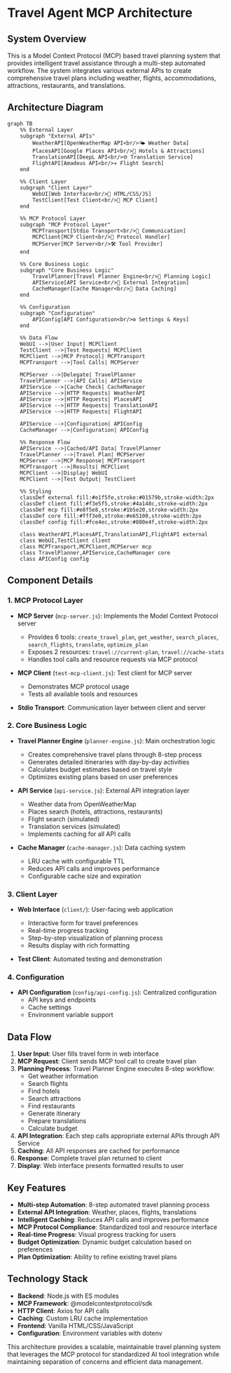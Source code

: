 # Travel Agent MCP Architecture

## System Overview

This is a Model Context Protocol (MCP) based travel planning system that provides intelligent travel assistance through a multi-step automated workflow. The system integrates various external APIs to create comprehensive travel plans including weather, flights, accommodations, attractions, restaurants, and translations.

## Architecture Diagram

```mermaid
graph TB
    %% External Layer
    subgraph "External APIs"
        WeatherAPI[OpenWeatherMap API<br/>🌤️ Weather Data]
        PlacesAPI[Google Places API<br/>🏨 Hotels & Attractions]
        TranslationAPI[DeepL API<br/>🌐 Translation Service]
        FlightAPI[Amadeus API<br/>✈️ Flight Search]
    end

    %% Client Layer
    subgraph "Client Layer"
        WebUI[Web Interface<br/>📱 HTML/CSS/JS]
        TestClient[Test Client<br/>🧪 MCP Client]
    end

    %% MCP Protocol Layer
    subgraph "MCP Protocol Layer"
        MCPTransport[Stdio Transport<br/>📡 Communication]
        MCPClient[MCP Client<br/>🔌 Protocol Handler]
        MCPServer[MCP Server<br/>🛠️ Tool Provider]
    end

    %% Core Business Logic
    subgraph "Core Business Logic"
        TravelPlanner[Travel Planner Engine<br/>🧠 Planning Logic]
        APIService[API Service<br/>🔗 External Integration]
        CacheManager[Cache Manager<br/>💾 Data Caching]
    end

    %% Configuration
    subgraph "Configuration"
        APIConfig[API Configuration<br/>⚙️ Settings & Keys]
    end

    %% Data Flow
    WebUI -->|User Input| MCPClient
    TestClient -->|Test Requests| MCPClient
    MCPClient -->|MCP Protocol| MCPTransport
    MCPTransport -->|Tool Calls| MCPServer
    
    MCPServer -->|Delegate| TravelPlanner
    TravelPlanner -->|API Calls| APIService
    APIService -->|Cache Check| CacheManager
    APIService -->|HTTP Requests| WeatherAPI
    APIService -->|HTTP Requests| PlacesAPI
    APIService -->|HTTP Requests| TranslationAPI
    APIService -->|HTTP Requests| FlightAPI
    
    APIService -->|Configuration| APIConfig
    CacheManager -->|Configuration| APIConfig

    %% Response Flow
    APIService -->|Cached/API Data| TravelPlanner
    TravelPlanner -->|Travel Plan| MCPServer
    MCPServer -->|MCP Response| MCPTransport
    MCPTransport -->|Results| MCPClient
    MCPClient -->|Display| WebUI
    MCPClient -->|Test Output| TestClient

    %% Styling
    classDef external fill:#e1f5fe,stroke:#01579b,stroke-width:2px
    classDef client fill:#f3e5f5,stroke:#4a148c,stroke-width:2px
    classDef mcp fill:#e8f5e8,stroke:#1b5e20,stroke-width:2px
    classDef core fill:#fff3e0,stroke:#e65100,stroke-width:2px
    classDef config fill:#fce4ec,stroke:#880e4f,stroke-width:2px

    class WeatherAPI,PlacesAPI,TranslationAPI,FlightAPI external
    class WebUI,TestClient client
    class MCPTransport,MCPClient,MCPServer mcp
    class TravelPlanner,APIService,CacheManager core
    class APIConfig config
```

## Component Details

### 1. MCP Protocol Layer
- **MCP Server** (`mcp-server.js`): Implements the Model Context Protocol server
  - Provides 6 tools: `create_travel_plan`, `get_weather`, `search_places`, `search_flights`, `translate`, `optimize_plan`
  - Exposes 2 resources: `travel://current-plan`, `travel://cache-stats`
  - Handles tool calls and resource requests via MCP protocol

- **MCP Client** (`test-mcp-client.js`): Test client for MCP server
  - Demonstrates MCP protocol usage
  - Tests all available tools and resources

- **Stdio Transport**: Communication layer between client and server

### 2. Core Business Logic
- **Travel Planner Engine** (`planner-engine.js`): Main orchestration logic
  - Creates comprehensive travel plans through 8-step process
  - Generates detailed itineraries with day-by-day activities
  - Calculates budget estimates based on travel style
  - Optimizes existing plans based on user preferences

- **API Service** (`api-service.js`): External API integration layer
  - Weather data from OpenWeatherMap
  - Places search (hotels, attractions, restaurants)
  - Flight search (simulated)
  - Translation services (simulated)
  - Implements caching for all API calls

- **Cache Manager** (`cache-manager.js`): Data caching system
  - LRU cache with configurable TTL
  - Reduces API calls and improves performance
  - Configurable cache size and expiration

### 3. Client Layer
- **Web Interface** (`client/`): User-facing web application
  - Interactive form for travel preferences
  - Real-time progress tracking
  - Step-by-step visualization of planning process
  - Results display with rich formatting

- **Test Client**: Automated testing and demonstration

### 4. Configuration
- **API Configuration** (`config/api-config.js`): Centralized configuration
  - API keys and endpoints
  - Cache settings
  - Environment variable support

## Data Flow

1. **User Input**: User fills travel form in web interface
2. **MCP Request**: Client sends MCP tool call to create travel plan
3. **Planning Process**: Travel Planner Engine executes 8-step workflow:
   - Get weather information
   - Search flights
   - Find hotels
   - Search attractions
   - Find restaurants
   - Generate itinerary
   - Prepare translations
   - Calculate budget
4. **API Integration**: Each step calls appropriate external APIs through API Service
5. **Caching**: All API responses are cached for performance
6. **Response**: Complete travel plan returned to client
7. **Display**: Web interface presents formatted results to user

## Key Features

- **Multi-step Automation**: 8-step automated travel planning process
- **External API Integration**: Weather, places, flights, translations
- **Intelligent Caching**: Reduces API calls and improves performance
- **MCP Protocol Compliance**: Standardized tool and resource interface
- **Real-time Progress**: Visual progress tracking for users
- **Budget Optimization**: Dynamic budget calculation based on preferences
- **Plan Optimization**: Ability to refine existing travel plans

## Technology Stack

- **Backend**: Node.js with ES modules
- **MCP Framework**: @modelcontextprotocol/sdk
- **HTTP Client**: Axios for API calls
- **Caching**: Custom LRU cache implementation
- **Frontend**: Vanilla HTML/CSS/JavaScript
- **Configuration**: Environment variables with dotenv

This architecture provides a scalable, maintainable travel planning system that leverages the MCP protocol for standardized AI tool integration while maintaining separation of concerns and efficient data management.
